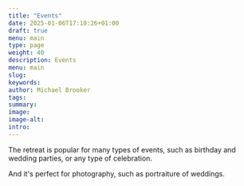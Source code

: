 ```yaml
---
title: "Events"
date: 2025-01-06T17:10:26+01:00
draft: true
menu: main
type: page
weight: 40
description: Events  
menu: main
slug:
keywords:
author: Michael Brooker 
tags: 
summary:
image:
image-alt:
intro:
---
```


The retreat is popular for many types of events, such as birthday and wedding parties, or any type of celebration. 

And it's perfect for photography, such as portraiture of weddings. 

